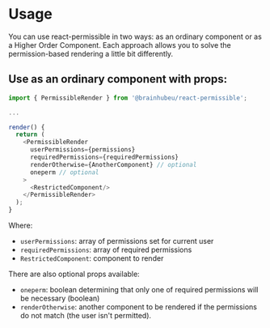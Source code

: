 # Usage

You can use react-permissible in two ways: as an ordinary component or as a Higher Order Component. Each approach allows you to solve the permission-based rendering a little bit differently.

## Use as an ordinary component with props:
```javascript
import { PermissibleRender } from '@brainhubeu/react-permissible';

...

render() {
  return (
    <PermissibleRender
      userPermissions={permissions}
      requiredPermissions={requiredPermissions}
      renderOtherwise={AnotherComponent} // optional
      oneperm // optional
    >
      <RestrictedComponent/>
    </PermissibleRender>
  );
}
```

Where:

* `userPermissions`: array of permissions set for current user
* `requiredPermissions`: array of required permissions  
* `RestrictedComponent`: component to render  

There are also optional props available:

* `oneperm`: boolean determining that only one of required permissions will be necessary (boolean)
* `renderOtherwise`: another component to be rendered if the permissions do not match (the user isn't permitted).
